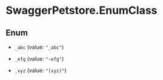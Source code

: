 # SwaggerPetstore.EnumClass

## Enum


* `_abc` (value: `"_abc"`)

* `_efg` (value: `"-efg"`)

* `_xyz` (value: `"(xyz)"`)


